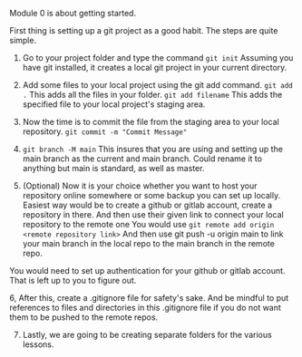 Module 0 is about getting started. 

First thing is setting up a git project as a good habit. 
The steps are quite simple. 

1. Go to your project folder and type the command
`git init`
Assuming you have git installed, it creates a local git project in your current directory. 

2. Add some files to your local project using the git add command. 
`git add .`
This adds all the files in your folder. 
`git add filename`
This adds the specified file to your local project's staging area. 

3. Now the time is to commit the file from the staging area to your local repository.
`git commit -m "Commit Message"`

4. `git branch -M main`
This insures that you are using and setting up the main branch as the current and main branch. Could rename it to anything but main is standard, as well as master. 

5. (Optional) Now it is your choice whether you want to host your repository online somewhere or some backup you can set up locally.
Easiest way would be to create a github or gitlab account, create a repository in there. 
And then use their given link to connect your local repository to the remote one 
You would use 
`git remote add origin <remote repository link>`
And then use git push -u origin main to link your main branch in the local repo to the main branch in the remote repo. 

You would need to set up authentication for your github or gitlab account. That is left up to you to figure out. 

6, After this, create a .gitignore file for safety's sake. And be mindful to put references to files and directories in this .gitignore file if you do not want them to be pushed to the remote repos. 

7. Lastly, we are going to be creating separate folders for the various lessons. 